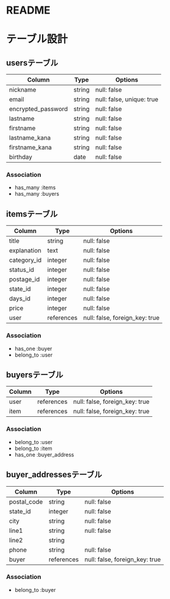 # README

# テーブル設計

## usersテーブル

| Column             | Type   | Options                   |
|--------------------|--------|---------------------------|
| nickname           | string | null: false               |
| email              | string | null: false, unique: true |
| encrypted_password | string | null: false               |
| lastname           | string | null: false               |
| firstname          | string | null: false               |
| lastname_kana      | string | null: false               |
| firstname_kana     | string | null: false               |
| birthday           | date   | null: false               |

### Association

- has_many :items
- has_many  :buyers

## itemsテーブル

| Column         | Type       | Options                        |
|----------------|------------|--------------------------------|
| title          | string     | null: false                    |
| explanation    | text       | null: false                    |
| category_id    | integer    | null: false                    |
| status_id      | integer    | null: false                    |
| postage_id     | integer    | null: false                    |
| state_id       | integer    | null: false                    |
| days_id        | integer    | null: false                    |
| price          | integer    | null: false                    |
| user           | references | null: false, foreign_key: true |

### Association

- has_one   :buyer
- belong_to :user

## buyersテーブル

| Column | Type       | Options                        |
|--------|------------|--------------------------------|
| user   | references | null: false, foreign_key: true |
| item   | references | null: false, foreign_key: true |

### Association

- belong_to :user
- belong_to :item
- has_one   :buyer_address

## buyer_addressesテーブル

| Column      | Type       | Options                        |
|-------------|------------|--------------------------------|
| postal_code | string     | null: false                    |
| state_id    | integer    | null: false                    |
| city        | string     | null: false                    |
| line1       | string     | null: false                    |
| line2       | string     |                                |
| phone       | string     | null: false                    |
| buyer       | references | null: false, foreign_key: true |

### Association

- belong_to :buyer